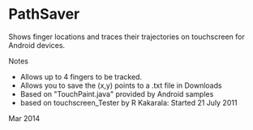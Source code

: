 PathSaver
=========
Shows finger locations and traces their trajectories on touchscreen for Android devices. 

Notes
- Allows up to 4 fingers to be tracked.
- Allows you to save the (x,y) points to a .txt file in Downloads
- Based on "TouchPaint.java" provided by Android samples
- based on touchscreen_Tester by R Kakarala: Started 21 July 2011

Mar 2014
